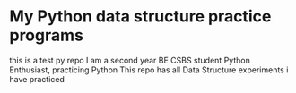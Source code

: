 # My Python data structure practice programs
this is a test py  repo
I am a second year BE CSBS student Python Enthusiast, practicing Python
This repo has all Data Structure experiments i have practiced

